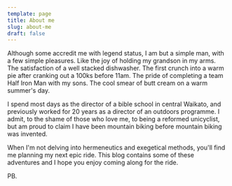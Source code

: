 ```yaml
---
template: page
title: About me
slug: about-me
draft: false
---
```

Although some accredit me with legend status, I am but a simple man, with a few simple pleasures. Like the joy of holding my grandson in my arms. The satisfaction of a well stacked dishwasher. The first crunch into a warm pie after cranking out a 100ks before 11am. The pride of completing a team Half Iron Man with my sons. The cool smear of butt cream on a warm summer's day.

I spend most days as the director of a bible school in central Waikato, and previously worked for 20 years as a director of an outdoors programme. I admit, to the shame of those who love me, to being a reformed unicyclist, but am proud to claim I have been mountain biking before mountain biking was invented.

When I'm not delving into hermeneutics and exegetical methods, you'll find me planning my next epic ride. This blog contains some of these adventures and I hope you enjoy coming along for the ride.

PB.
